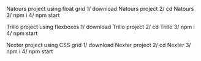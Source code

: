 Natours project using float grid
1/ download Natours project
2/ cd Natours
3/ npm i
4/ npm start



Trillo project using flexboxes
1/ download Trillo project
2/ cd Trillo
3/ npm i
4/ npm start



Nexter project using CSS grid
1/ download Nexter project
2/ cd Nexter
3/ npm i
4/ npm start


